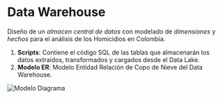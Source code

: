 # Data Warehouse
Diseño de un _almacen central de datos_ con modelado de _dimensiones_ y _hechos_ para el análisis de los Homicidios en Colombia.

1. **Scripts**: Contiene el código SQL de las tablas que almacenarán los datos extraídos, transformados y cargados desde el Data Lake.
2. **Modelo ER**: Modelo Entidad Relación de Copo de Nieve del Data Warehouse.

![Modelo Diagrama]()

